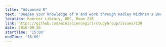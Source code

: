 ```yaml
---
title: "Advanced R"
text: "Deepen your knowledge of R and work through Hadley Wickham's Book "
location: Koerner Library, UBC, Room 216
link: https://github.com/minisciencegirl/studyGroup/issues/139
date: 2016-09-26
startTime: '15:00'
endTime: '16:00'
---
```

